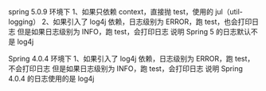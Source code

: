 
spring 5.0.9 环境下
1、如果只依赖 context，直接抛 test，使用的 jul（util-logging）
2、如果引入了 log4j  依赖，日志级别为 ERROR，跑 test，也会打印日志
    但是如果日志级别为 INFO，跑 test，会打印日志
    说明 Spring 5 的日志默认不是 log4j
 
Spring 4.0.4 环境下
1、如果引入了 log4j  依赖，日志级别为 ERROR，跑 test，不会打印日志
    但是如果日志级别为 INFO，跑 test，会打印日志
    说明 Spring 4.0.4 的日志使用的是 log4j
  
